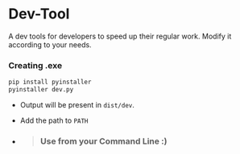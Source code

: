# Dev-Tool
A dev tools for developers to speed up their regular work. Modify it according to your needs.

### Creating .exe
```bash
pip install pyinstaller
pyinstaller dev.py
```
- Output will be present in `dist/dev`.
- Add the path to `PATH`

- > ### Use from your Command Line :)